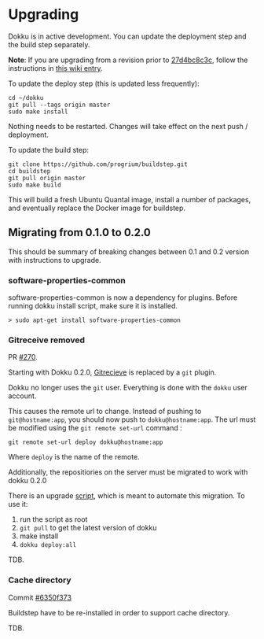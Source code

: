 # Upgrading

Dokku is in active development. You can update the deployment step and the build step separately.

**Note**: If you are upgrading from a revision prior to [27d4bc8c3c](https://github.com/progrium/dokku/commit/27d4bc8c3c19fe580ef3e65f2f85b85101cd83e4), follow the instructions in [this wiki entry](https://github.com/progrium/dokku/wiki/Migrating-to-Dokku-0.2.0).

To update the deploy step (this is updated less frequently):

```shell
cd ~/dokku
git pull --tags origin master
sudo make install
```

Nothing needs to be restarted. Changes will take effect on the next push / deployment.

To update the build step:

```shell
git clone https://github.com/progrium/buildstep.git
cd buildstep
git pull origin master
sudo make build
```

This will build a fresh Ubuntu Quantal image, install a number of packages, and
eventually replace the Docker image for buildstep.

## Migrating from 0.1.0 to 0.2.0

This should be summary of breaking changes between 0.1 and 0.2 version with instructions to upgrade.

### software-properties-common

software-properties-common is now a dependency for plugins. Before running dokku install script, make sure it is installed.

```shell
> sudo apt-get install software-properties-common
```

### Gitreceive removed

PR [#270](https://github.com/progrium/dokku/pull/270).

Starting with Dokku 0.2.0, [Gitrecieve](https://github.com/progrium/gitreceive) is replaced by a `git` plugin.

Dokku no longer uses the `git` user. Everything is done with the `dokku` user account.

This causes the remote url to change. Instead of pushing to `git@hostname:app`, you should now push to `dokku@hostname:app`.
The url must be modified using the `git remote set-url` command :

    git remote set-url deploy dokku@hostname:app

Where `deploy` is the name of the remote.

Additionally, the repositiories on the server must be migrated to work with dokku 0.2.0

There is an upgrade [script](https://gist.github.com/plietar/7201430), which is meant to automate this migration. To use it:

1. run the script as root
2. `git pull` to get the latest version of dokku
3. make install
4. `dokku deploy:all`

TDB.

### Cache directory

Commit [#6350f373](https://github.com/progrium/dokku/commit/6350f373be2cef4f3bb90912099e1be6196522d1)

Buildstep have to be re-installed in order to support cache directory.

TDB.
